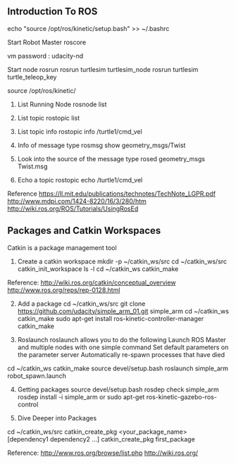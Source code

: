 ## Introduction To ROS

echo "source /opt/ros/kinetic/setup.bash" >> ~/.bashrc

Start Robot Master
roscore

vm password : udacity-nd

Start node
rosrun <package> <node>
rosrun turtlesim turtlesim_node
rosrun turtlesim turtle_teleop_key


source /opt/ros/kinetic/

1. List Running Node
rosnode list

2. List topic
rostopic list

3. List topic info
rostopic info /turtle1/cmd_vel

4. Info of message type
rosmsg show geometry_msgs/Twist

5. Look into the source of the message type
rosed geometry_msgs Twist.msg

6. Echo a topic
rostopic echo /turtle1/cmd_vel


Reference
https://ll.mit.edu/publications/technotes/TechNote_LGPR.pdf
http://www.mdpi.com/1424-8220/16/3/280/htm
http://wiki.ros.org/ROS/Tutorials/UsingRosEd


## Packages and Catkin Workspaces
Catkin is a package management tool

1. Create a catkin workspace
mkdir -p ~/catkin_ws/src
cd ~/catkin_ws/src
catkin_init_workspace
ls -l
cd ~/catkin_ws
catkin_make

Reference:
http://wiki.ros.org/catkin/conceptual_overview
http://www.ros.org/reps/rep-0128.html


2. Add a package
cd ~/catkin_ws/src
git clone https://github.com/udacity/simple_arm_01.git simple_arm
cd ~/catkin_ws
catkin_make
sudo apt-get install ros-kinetic-controller-manager
catkin_make

3. Roslaunch
roslaunch allows you to do the following
Launch ROS Master and multiple nodes with one simple command
Set default parameters on the parameter server
Automatically re-spawn processes that have died

cd ~/catkin_ws
catkin_make
source devel/setup.bash
roslaunch simple_arm robot_spawn.launch

4. Getting packages
source devel/setup.bash
rosdep check simple_arm
rosdep install -i simple_arm or sudo apt-get ros-kinetic-gazebo-ros-control

5. Dive Deeper into Packages

cd ~/catkin_ws/src
catkin_create_pkg <your_package_name> [dependency1 dependency2 …]
catkin_create_pkg first_package

Reference:
http://www.ros.org/browse/list.php
http://wiki.ros.org/